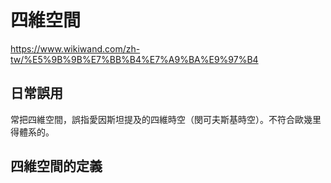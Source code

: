 # 四維空間

https://www.wikiwand.com/zh-tw/%E5%9B%9B%E7%BB%B4%E7%A9%BA%E9%97%B4

## 日常誤用

常把四維空間，誤指愛因斯坦提及的四維時空（閔可夫斯基時空）。不符合歐幾里得體系的。



## 四維空間的定義


